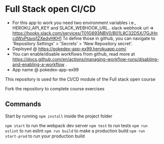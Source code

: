 # Full Stack open CI/CD

- For this app to work you need two environment variables i.e., HEROKU_API_KEY and SLACK_WEBHOOK_URL..
  slack webhook url => https://hooks.slack.com/services/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
  To define those in github, you can navigate to 'Repository Settings' > 'Secrets' > 'New Repository secret'.
- Deployed @ https://pokedex-app-ex99.herokuapp.com/
- You can enable/disable workflows from github, read more at https://docs.github.com/en/actions/managing-workflow-runs/disabling-and-enabling-a-workflow .
- App name @ pokedex-app-ex99

This repository is used for the CI/CD module of the Full stack open course

Fork the repository to complete course exercises

## Commands

Start by running `npm install` inside the project folder

`npm start` to run the webpack dev server
`npm test` to run tests
`npm run eslint` to run eslint
`npm run build` to make a production build
`npm run start-prod` to run your production build
